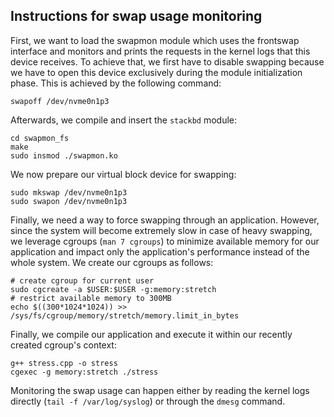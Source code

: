 ## Instructions for swap usage monitoring
First, we want to load the swapmon module which uses the frontswap interface
and monitors and prints the requests in the kernel logs that
this device receives. To achieve that, we first have to disable swapping
because we have to open this device exclusively during the module initialization
phase. This is achieved by the following command:
```
swapoff /dev/nvme0n1p3
```

Afterwards, we compile and insert the `stackbd` module:
```
cd swapmon_fs
make
sudo insmod ./swapmon.ko
```

We now prepare our virtual block device for swapping:
```
sudo mkswap /dev/nvme0n1p3
sudo swapon /dev/nvme0n1p3
```

Finally, we need a way to force swapping through an application. However, since
the system will become extremely slow in case of heavy swapping, we leverage
cgroups (`man 7 cgroups`) to minimize available memory for our application and
impact only the application's performance instead of the whole system. We create
our cgroups as follows:
```
# create cgroup for current user
sudo cgcreate -a $USER:$USER -g:memory:stretch
# restrict available memory to 300MB
echo $((300*1024*1024)) >> /sys/fs/cgroup/memory/stretch/memory.limit_in_bytes
```

Finally, we compile our application and execute it within our recently created
cgroup's context:
```
g++ stress.cpp -o stress
cgexec -g memory:stretch ./stress
```

Monitoring the swap usage can happen either by reading the kernel logs directly
(`tail -f /var/log/syslog`) or through the `dmesg` command.
